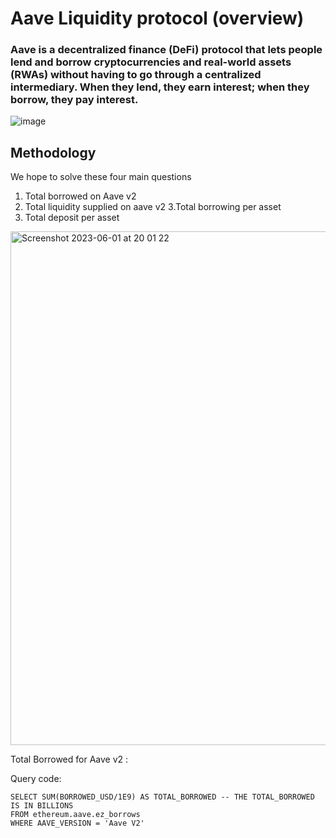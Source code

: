 # Aave Liquidity protocol (overview)

### Aave is a decentralized finance (DeFi) protocol that lets people lend and borrow cryptocurrencies and real-world assets (RWAs) without having to go through a centralized intermediary. When they lend, they earn interest; when they borrow, they pay interest.


![image](https://github.com/osazeejedi/Aave_analysis/assets/63594399/ca7019fe-0f12-4ffc-8e87-a86f596de994)


## Methodology

We hope to solve these four main questions 

1. Total borrowed on Aave v2
2. Total liquidity supplied on aave v2
3.Total borrowing per asset
4. Total deposit per asset

<img width="822" alt="Screenshot 2023-06-01 at 20 01 22" src="https://github.com/osazeejedi/Aave_analysis/assets/63594399/dc072100-717c-4bac-b453-35312af0b40d">

Total Borrowed for Aave v2 : 

Query code: 

```
SELECT SUM(BORROWED_USD/1E9) AS TOTAL_BORROWED -- THE TOTAL_BORROWED IS IN BILLIONS 
FROM ethereum.aave.ez_borrows
WHERE AAVE_VERSION = 'Aave V2'

```
